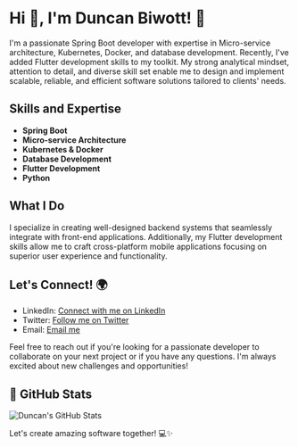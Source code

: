 # Hi 👋, I'm Duncan Biwott! 👋


I'm a passionate Spring Boot developer with expertise in Micro-service architecture, Kubernetes, Docker, and database development. Recently, I've added Flutter development skills to my toolkit. My strong analytical mindset, attention to detail, and diverse skill set enable me to design and implement scalable, reliable, and efficient software solutions tailored to clients' needs.

## Skills and Expertise
- **Spring Boot**
- **Micro-service Architecture**
- **Kubernetes & Docker**
- **Database Development**
- **Flutter Development**
- **Python**

## What I Do
I specialize in creating well-designed backend systems that seamlessly integrate with front-end applications. Additionally, my Flutter development skills allow me to craft cross-platform mobile applications focusing on superior user experience and functionality.

## Let's Connect! 🌍
- LinkedIn: [Connect with me on LinkedIn](https://www.linkedin.com/in/duncan-biwott-48a51723a)
- Twitter: [Follow me on Twitter](https://twitter.com/DKiprutoDev)
- Email: [Email me](mailto:biwott.yadan.09@gmail.com)

Feel free to reach out if you're looking for a passionate developer to collaborate  on your next project or if you have any questions. I'm always excited about new challenges and opportunities!

## 🚀 GitHub Stats
![Duncan's GitHub Stats](https://github-readme-stats.vercel.app/api?username=DuncanBiwott&show_icons=true&theme=radical)

Let's create amazing software together! 💻✨
